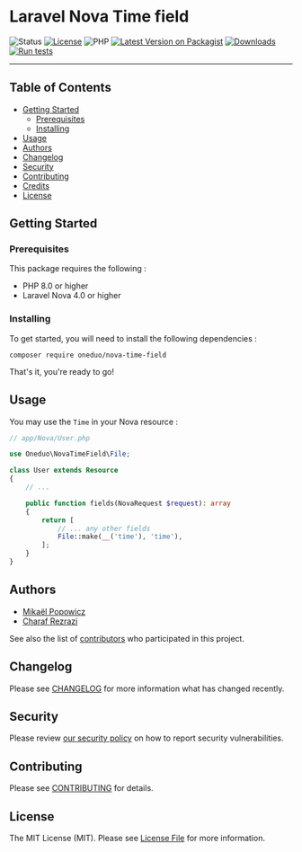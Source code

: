 # Laravel Nova Time field

<div align="left">

![Status](https://img.shields.io/badge/status-active-success.svg)
[![License](https://img.shields.io/badge/license-MIT-blue.svg)](/LICENSE)
![PHP](https://img.shields.io/badge/PHP-8.0-blue.svg)
[![Latest Version on Packagist](https://img.shields.io/packagist/v/oneduo/nova-time-field.svg)](https://packagist.org/packages/oneduo/nova-time-field)
[![Downloads](https://img.shields.io/packagist/dt/oneduo/nova-time-field.svg)](https://packagist.org/packages/oneduo/nova-time-field)
[![Run tests](https://github.com/oneduo/nova-time-field/actions/workflows/tests.yml/badge.svg?branch=main)](https://github.com/oneduo/nova-time-field/actions/workflows/tests.yml)
</div>

---

## Table of Contents

- [Getting Started](#getting_started)
  - [Prerequisites](#prerequisites)
  - [Installing](#installing)
- [Usage](#usage)
- [Authors](#authors)
- [Changelog](#changelog)
- [Security](#security)
- [Contributing](#contributing)
- [Credits](#credits)
- [License](#license)

## Getting Started <a name = "getting_started"></a>

### Prerequisites

This package requires the following :

- PHP 8.0 or higher
- Laravel Nova 4.0 or higher

### Installing

To get started, you will need to install the following dependencies :

```
composer require oneduo/nova-time-field
```

That's it, you're ready to go!

## Usage <a name="usage"></a>

You may use the `Time` in your Nova resource :

```php
// app/Nova/User.php

use Oneduo\NovaTimeField\File;

class User extends Resource
{
    // ...

    public function fields(NovaRequest $request): array
    {
        return [
            // ... any other fields
            File::make(__('time'), 'time'),
        ];
    }
}
```

## Authors <a name = "authors"></a>

- [Mikaël Popowicz](https://github.com/mikaelpopowicz)
- [Charaf Rezrazi](https://github.com/rezrazi)

See also the list of [contributors](https://github.com/oneduo/nova-time-field/contributors) who
participated in this project.

## Changelog

Please see [CHANGELOG](CHANGELOG.md) for more information what has changed recently.

## Security

Please review [our security policy](../../security/policy) on how to report security vulnerabilities.

## Contributing

Please see [CONTRIBUTING](CONTRIBUTING.md) for details.

## License

The MIT License (MIT). Please see [License File](LICENSE.md) for more information.
